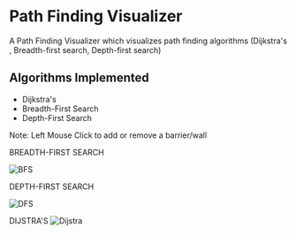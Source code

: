 # Path Finding Visualizer
A Path Finding Visualizer which visualizes path finding algorithms (Dijkstra's , Breadth-first search, Depth-first search)



## Algorithms Implemented
- Dijkstra's
- Breadth-First Search
- Depth-First Search

Note: Left Mouse Click to add or remove a barrier/wall

BREADTH-FIRST SEARCH

![BFS](https://github.com/arunpatwa/path-finding-visualizer/assets/91215615/589c3a15-14c1-4ade-9a7d-97dbe7ef75f6)

DEPTH-FIRST SEARCH

![DFS](https://github.com/arunpatwa/path-finding-visualizer/assets/91215615/9301c8e0-e14a-4c95-8863-be9cb1c7f73c)


DIJSTRA'S
![Dijstra](https://github.com/arunpatwa/path-finding-visualizer/assets/91215615/254636f7-3054-4d63-a057-55df056cefa5)
